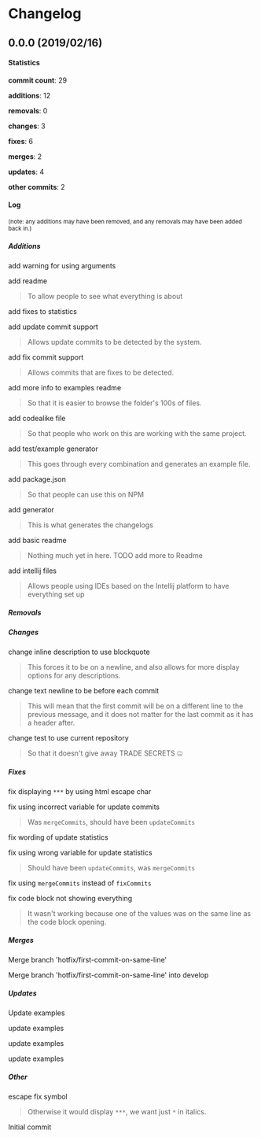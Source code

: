 # Changelog
## 0.0.0 (2019/02/16)
#### Statistics
**commit count**: 29

**additions**: 12

**removals**: 0

**changes**: 3

**fixes**: 6

**merges**: 2

**updates**: 4

**other commits**: 2

#### Log
<small>(note: any additions may have been removed, and any removals may have been added back in.)</small>
##### Additions

 add warning for using arguments

 add readme
> To allow people to see what everything is about

 add fixes to statistics

 add update commit support
> Allows update commits to be detected by the system.

 add fix commit support
> Allows commits that are fixes to be detected.

 add more info to examples readme
> So that it is easier to browse the folder's 100s of files.

 add codealike file
> So that people who work on this are working with the same project.

 add test/example generator
> This goes through every combination and generates an example file.

 add package.json
> So that people can use this on NPM

 add generator
> This is what generates the changelogs

 add basic readme
> Nothing much yet in here. TODO add more to Readme

 add intellij files
> Allows people using IDEs based on the Intellij platform to have everything set up
##### Removals

##### Changes

 change inline description to use blockquote
> This forces it to be on a newline, and also allows for more display options for any descriptions.

 change text newline to be before each commit
> This will mean that the first commit will be on a different line to the previous message, and it does not matter for the last commit as it has a header after.

 change test to use current repository
> So that it doesn't give away TRADE SECRETS 🤐
##### Fixes

 fix displaying `***` by using html escape char

 fix using incorrect variable for update commits
> Was `mergeCommits`, should have been `updateCommits`

 fix wording of update statistics

 fix using wrong variable for update statistics
> Should have been `updateCommits`, was `mergeCommits`

 fix using `mergeCommits` instead of `fixCommits`

 fix code block not showing everything
> It wasn't working because one of the values was on the same line as the code block opening.
##### Merges

 Merge branch 'hotfix/first-commit-on-same-line'

 Merge branch 'hotfix/first-commit-on-same-line' into develop
##### Updates

 Update examples

 update examples

 update examples

 update examples
##### Other

 escape fix symbol
> Otherwise it would display `***`, we want just `*` in italics.

 Initial commit
